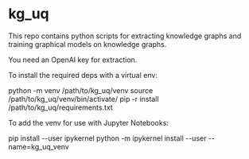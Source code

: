 # kg_uq
This repo contains python scripts for extracting knowledge graphs and training graphical models on knowledge graphs. 

You need an OpenAI key for extraction. 

To install the required deps with a virtual env:

python -m venv /path/to/kg_uq/venv
source /path/to/kg_uq/venv/bin/activate/
pip -r install /path/to/kg_uq/requirements.txt

To add the venv for use with Jupyter Notebooks: 

pip install --user ipykernel
python -m ipykernel install --user --name=kg_uq_venv
